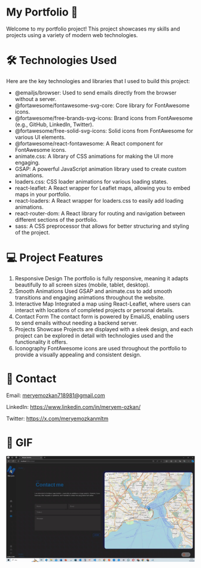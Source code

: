 <h1> My Portfolio 🚀</h1>

Welcome to my portfolio project! This project showcases my skills and projects using a variety of modern web technologies. <br>

<h1> 🛠 Technologies Used </h1>

Here are the key technologies and libraries that I used to build this project: <br>

- @emailjs/browser: Used to send emails directly from the browser without a server.<br>
- @fortawesome/fontawesome-svg-core: Core library for FontAwesome icons.<br>
- @fortawesome/free-brands-svg-icons: Brand icons from FontAwesome (e.g., GitHub, LinkedIn, Twitter).<br>
- @fortawesome/free-solid-svg-icons: Solid icons from FontAwesome for various UI elements.<br>
- @fortawesome/react-fontawesome: A React component for FontAwesome icons.<br>
- animate.css: A library of CSS animations for making the UI more engaging.<br>
- GSAP: A powerful JavaScript animation library used to create custom animations.<br>
- loaders.css: CSS loader animations for various loading states.<br>
- react-leaflet: A React wrapper for Leaflet maps, allowing you to embed maps in your portfolio.<br>
- react-loaders: A React wrapper for loaders.css to easily add loading animations.<br>
- react-router-dom: A React library for routing and navigation between different sections of the portfolio.<br>
- sass: A CSS preprocessor that allows for better structuring and styling of the project.<br>

<h1> 💻 Project Features </h1>

1. Responsive Design
   The portfolio is fully responsive, meaning it adapts beautifully to all screen sizes (mobile, tablet, desktop). <br>
2. Smooth Animations
   Used GSAP and animate.css to add smooth transitions and engaging animations throughout the website.<br>
3. Interactive Map
   Integrated a map using React-Leaflet, where users can interact with locations of completed projects or personal details.<br>
4. Contact Form
   The contact form is powered by EmailJS, enabling users to send emails without needing a backend server.<br>
5. Projects Showcase
   Projects are displayed with a sleek design, and each project can be explored in detail with technologies used and the functionality it offers.<br>
6. Iconography
   FontAwesome icons are used throughout the portfolio to provide a visually appealing and consistent design.<br>

<h1> 📧 Contact </h1>

Email: meryemozkan718981@gmail.com <br>

LinkedIn: https://www.linkedin.com/in/meryem-ozkan/ <br>

Twitter: https://x.com/meryemozkanmltm <br>

<h1> 🔗 GIF </h1>

![](images/My_Portfolio.gif)
